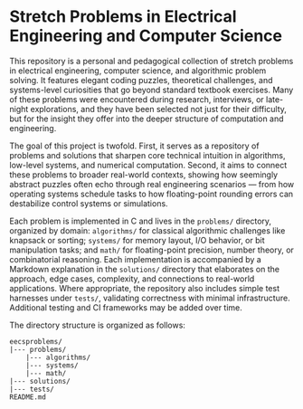 # Stretch Problems in Electrical Engineering and Computer Science

This repository is a personal and pedagogical collection of stretch problems in electrical engineering, computer science, and algorithmic problem solving. It features elegant coding puzzles, theoretical challenges, and systems-level curiosities that go beyond standard textbook exercises. Many of these problems were encountered during research, interviews, or late-night explorations, and they have been selected not just for their difficulty, but for the insight they offer into the deeper structure of computation and engineering.

The goal of this project is twofold. First, it serves as a repository of problems and solutions that sharpen core technical intuition in algorithms, low-level systems, and numerical computation. Second, it aims to connect these problems to broader real-world contexts, showing how seemingly abstract puzzles often echo through real engineering scenarios — from how operating systems schedule tasks to how floating-point rounding errors can destabilize control systems or simulations.

Each problem is implemented in C and lives in the `problems/` directory, organized by domain: `algorithms/` for classical algorithmic challenges like knapsack or sorting; `systems/` for memory layout, I/O behavior, or bit manipulation tasks; and `math/` for floating-point precision, number theory, or combinatorial reasoning. Each implementation is accompanied by a Markdown explanation in the `solutions/` directory that elaborates on the approach, edge cases, complexity, and connections to real-world applications. Where appropriate, the repository also includes simple test harnesses under `tests/`, validating correctness with minimal infrastructure. Additional testing and CI frameworks may be added over time.

The directory structure is organized as follows:

```
eecsproblems/
|--- problems/
    |--- algorithms/
    |--- systems/
    |--- math/
|--- solutions/
|--- tests/
README.md
```
